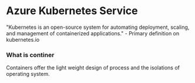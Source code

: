 # Azure Kubernetes Service

"Kubernetes is an open-source system for automating deployment, scaling, and management of containerized applications." - Primary definition on kubernetes.io

### What is continer
Containers offer the light weight design of process and the isolations of operating system.
